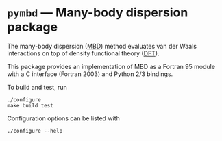 # `pymbd` — Many-body dispersion package

The many-body dispersion ([MBD](http://www.fhi-berlin.mpg.de/~tkatchen/MBD/)) method evaluates van der Waals interactions on top of density functional theory ([DFT](https://en.wikipedia.org/wiki/Density_functional_theory)).

This package provides an implementation of MBD as a Fortran 95 module with a C interface (Fortran 2003) and Python 2/3 bindings.

To build and test, run

```
./configure
make build test
```

Configuration options can be listed with

```
./configure --help
```